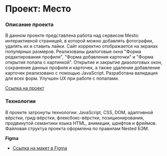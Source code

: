 # Проект: Место

### Описание проекта

В данном проекте представлена работа над сервисом Mesto: интерактивной страницей, в которой можно добавлять фотографии, удалять их и ставить лайки.
Сайт корректно отображается на экранах популярных размеров.
Реализованы диалоговые окна "Форма редактирования профиля", "Форма добавления карточки" и "Форма открытия попапа с картинкой".
Открытие и закрытие диаологовых окон, сохранение данных профиля и карточек, а также удаление добавление карточек реализовано с помощью JavaScript.
Разработана валидация для всех форм.
Улучшен UX при работе с попапами.

[Ссылка на проект](https://mues1i.github.io/mesto/)

### Технологии

В проекте затронуты технологии: JavaScript, CSS, DOM, адаптивной вёрстки, грид-вёрстки, флексбокс-вёрстки, позиционирования, продвинутой семантики языка HTML, анимации, шрифтов и фреймов. Файловая структуа проекта оформлена по правилам Nested БЭМ.


**Figma**

* [Ссылка на макет в Figma](https://www.figma.com/file/2cn9N9jSkmxD84oJik7xL7/JavaScript.-Sprint-4?node-id=0%3A1)

